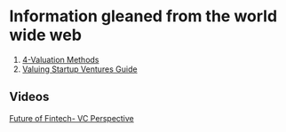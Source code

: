 # Information gleaned from the world wide web
1. [4-Valuation Methods](https://www.seedrs.com/academy/4-valuation-methods-used-by-vcs-and-angels/)  
2. [Valuing Startup Ventures Guide](https://www.investopedia.com/articles/financial-theory/11/valuing-startup-ventures.asp)

## Videos  
[Future of Fintech- VC Perspective](https://www.youtube.com/watch?v=KcRH5P4f2qg&t=131s)
